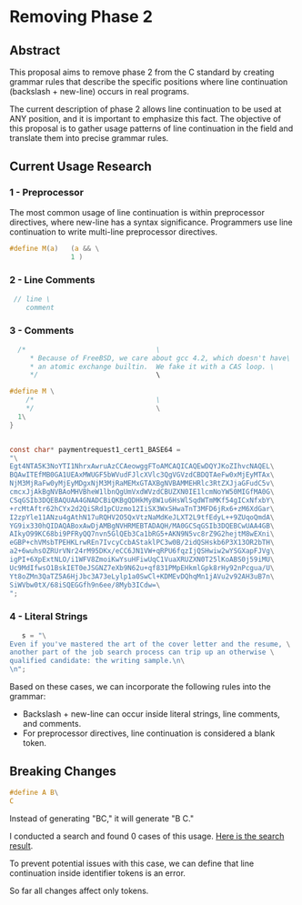 # Removing Phase 2

## Abstract

This proposal aims to remove phase 2 from the C standard by creating grammar rules that describe the specific positions
where line continuation (backslash + new-line) occurs in real programs.

The current description of phase 2 allows line continuation to be used at ANY position, and it is important to emphasize this fact.
The objective of this proposal is to gather usage patterns of line continuation in the field and translate them into precise grammar rules.

## Current Usage Research

### 1 - Preprocessor
The most common usage of line continuation is within preprocessor directives, where new-line has a syntax significance.
Programmers use line continuation to write multi-line preprocessor directives.

```c
#define M(a)   (a && \
               1 )
```

### 2 - Line Comments

```c
 // line \
    comment
```

### 3 - Comments

```c
  /*								\
	 * Because of FreeBSD, we care about gcc 4.2, which doesn't have\
	 * an atomic exchange builtin.  We fake it with a CAS loop.	\
	 */								\

#define M \
	/*								\
	*/								\
  1\
}		


const char* paymentrequest1_cert1_BASE64 =
"\
Egt4NTA5K3NoYTI1NhrxAwruAzCCAeowggFToAMCAQICAQEwDQYJKoZIhvcNAQEL\
BQAwITEfMB0GA1UEAxMWUGF5bWVudFJlcXVlc3QgVGVzdCBDQTAeFw0xMjEyMTAx\
NjM3MjRaFw0yMjEyMDgxNjM3MjRaMEMxGTAXBgNVBAMMEHRlc3RtZXJjaGFudC5v\
cmcxJjAkBgNVBAoMHVBheW1lbnQgUmVxdWVzdCBUZXN0IE1lcmNoYW50MIGfMA0G\
CSqGSIb3DQEBAQUAA4GNADCBiQKBgQDHkMy8W1u6HsWlSqdWTmMKf54gICxNfxbY\
+rcMtAftr62hCYx2d2QiSRd1pCUzmo12IiSX3WxSHwaTnT3MFD6jRx6+zM6XdGar\
I2zpYle11ANzu4gAthN17uRQHV2O5QxVtzNaMdKeJLXT2L9tfEdyL++9ZUqoQmdA\
YG9ix330hQIDAQABoxAwDjAMBgNVHRMEBTADAQH/MA0GCSqGSIb3DQEBCwUAA4GB\
AIkyO99KC68bi9PFRyQQ7nvn5GlQEb3Ca1bRG5+AKN9N5vc8rZ9G2hejtM8wEXni\
eGBP+chVMsbTPEHKLrwREn7IvcyCcbAStaklPC3w0B/2idQSHskb6P3X13OR2bTH\
a2+6wuhsOZRUrVNr24rM95DKx/eCC6JN1VW+qRPU6fqzIjQSHwiw2wYSGXapFJVg\
igPI+6XpExtNLO/i1WFV8ZmoiKwYsuHFiwUqC1VuaXRUZXN0T25lKoABS0j59iMU\
Uc9MdIfwsO1BskIET0eJSGNZ7eXb9N62u+qf831PMpEHkmlGpk8rHy92nPcgua/U\
Yt8oZMn3QaTZ5A6HjJbc3A73eLylp1a0SwCl+KDMEvDQhqMn1jAVu2v92AH3uB7n\
SiWVbw0tX/68iSQEGGfh9n6ee/8Myb3ICdw=\
";

```

### 4 - Literal Strings

```c
   s = "\
Even if you've mastered the art of the cover letter and the resume, \
another part of the job search process can trip up an otherwise \
qualified candidate: the writing sample.\n\
\n";

```

Based on these cases, we can incorporate the following rules into the grammar:

- Backslash + new-line can occur inside literal strings, line comments, and comments.
- For preprocessor directives, line continuation is considered a blank token.

## Breaking Changes

```c
#define A B\
C
```

Instead of generating "BC," it will generate "B C." 

I conducted a search and found 0 cases of this usage. 
[Here is the search result](https://sourcegraph.com/search?q=context:global+%5Cw%5C%5C%5Cr%3F%5Cn%5Cw+lang:C+lang:C%2B%2B+count:2000&patternType=regexp&sm=0&groupBy=repo).

To prevent potential issues with this case, we can define that line continuation inside identifier tokens
is an error. 

So far all changes affect only tokens.


